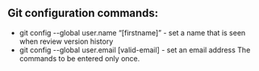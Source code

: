 ## Git configuration commands:

* git config --global user.name “[firstname]” - set a name that is seen when review version history
* git config --global user.email [valid-email] - set an email address
The commands to be entered only once.